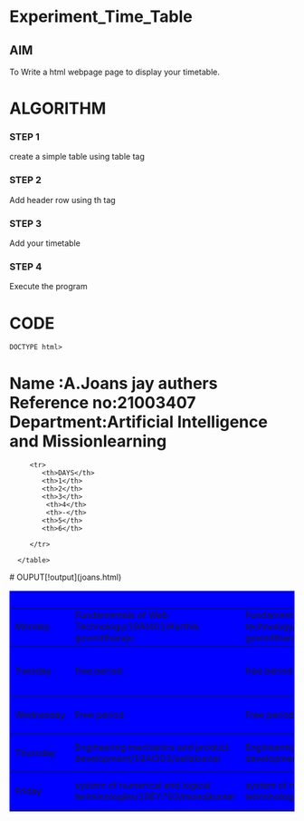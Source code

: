 # Experiment_Time_Table

## AIM
To Write a html webpage page to display your timetable.

# ALGORITHM
### STEP 1
create a simple table using table tag
### STEP 2
Add header row using th tag
### STEP 3
Add your timetable
### STEP 4
Execute the program

# CODE
	DOCTYPE html>
<html>

   <head>
      <title>TIME TABLE</title>
   </head>

   <body>
     <h1>Name :A.Joans jay authers<br>
     Reference no:21003407<br>
     Department:Artificial Intelligence and Missionlearning</h1>
      <table border = "1" cellspacing="1" bordercolor="blue" bgcolor="blue">
         <tr>
            <th colspan="8">TIME TABLE</th>
         </tr>
       
         <tr>
            <th>DAYS</th>
            <th>1</th>
            <th>2</th>
            <th>3</th>
             <th>4</th>
             <th>-</th>
            <th>5</th>
            <th>6</th>
           
         </tr>
       
 
  <tr>
             <td>Monday</td>
             <td>Fundamentals of Web Technology/19AI401/Karthik govindtharaju</td>
             <td>Fundamentals of Web technology/19AI401/Karthik govindtharaju</td>
             <td>Mathematics for Artificial Intelligence/19MA220/Akila p Mohan </td></td>
             <td>Mathematics for Artificial Intelligence/19MA220/Akila p mohan</td>
           <td>lunch break</td>
             <td>Liner algebra Laboratory/19MA221/Akila p mohan</td>
             <td>Liner algebra Laboratory/19MA221/Akila p Mohan</td>
</tr>
<tr>
             <td>Tuesday</td>
             <td>free period</td>
             <td>free period</td>
             <td>Engineering Design and modeling /19AI302/sellakumar</td>
             <td>Engineering Design and modeling/19AI302/sellakumar</td>
             <td>Mentoring</td>
             <td>Engineering Design and Modeling/19AI302/sellakumar</td>
             <td>Engineering Design and Modeling/19AI302/sellakumar<section>
               
             </section></td>
             
</tr>
<tr>
             <td>Wednesday</td>
             <td>Free period</td>
             <td>Free period</td>  
             <td>Mathematics for Artificial Intelligence/19MA220/Akila P mohan </td>
             <td>Mathematics for Aritificial Intelligence/19AI302/Akila p mohan</td>
             <td>lunch break</td>
             <td>Fundamentals of Web Technology/19AI401/Karthik govindtharaju</td>
             <td>Fundamentals of Web Technology/19AI401/Karthik govindtharaju</td>
</tr>
  <tr>
             <td>Thursday</td>
             <td>Engineering mechanics and product development/19AI303/sellakumar</td>
             <td>Engineering Mechanics and product development/19AI303/sellakumar</td>
             <td>Python Programming /19AI301/Akila P mohan</td>
             <td>Python Programming/19AI301/Akila p Mohan</td>
             <td>Mentoring/pramila G</td>
             <td>Engineering Design and modeling/19AI302/sellakumar</td>
             <td > Engineering Design and modeling /19AI302</td>
</tr>
<tr>
             <td>Friday</td>
             <td>system of numerical and logical teriminologies/19EY703/monojkumar</td>
             <td>system of numerical and logical teriminologies/19EY703/monojkumar</td>
             <td>Python Programming/19AI301/Akila p Mohan</td>
             <td>Python Programming/19AI301/Akila p mohan</td>
              <td>lunch break</td>
             <td>Web Technology Laboratory/19AI402/Karthik govindtharaju</td>
             <td>Web Technology Laboratory/19AI402/Karthik govindtharaju</td>
</tr>
 
       
      </table>
     
   </body>
</html>
# OUPUT[!output](joans.html)
